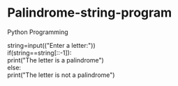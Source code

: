 # Palindrome-string-program
Python Programming

string=input(("Enter a letter:"))  
if(string==string[::-1]):  
      print("The letter is a palindrome")  
else:  
      print("The letter is not a palindrome")  
